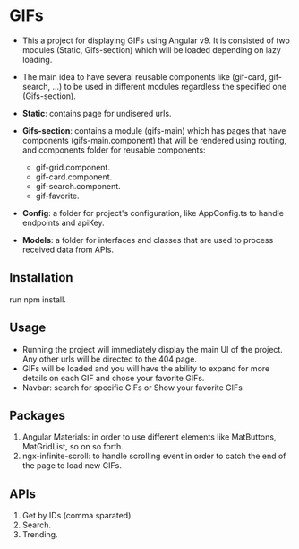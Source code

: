 # GIFs

* This a project for displaying GIFs using Angular v9. It is consisted of two modules (Static, Gifs-section) which will be loaded depending on lazy loading.

* The main idea to have several reusable components like (gif-card, gif-search, ...) to be used in different modules regardless the specified one (Gifs-section).

* **Static**: contains page for undisered urls.

* **Gifs-section**: contains a module (gifs-main) which has pages that have components (gifs-main.component) that will be rendered using routing, and components folder for reusable components:
   * gif-grid.component.
   * gif-card.component.
   * gif-search.component.
   * gif-favorite.

* **Config**: a folder for project's configuration, like AppConfig.ts to handle endpoints and apiKey.

* **Models**: a folder for interfaces and classes that are used to process received data from APIs.



## Installation
run npm install.

## Usage

* Running the project will immediately display the main UI of the project. Any other urls will be directed to the 404 page.
* GIFs will be loaded and you will have the ability to expand for more details on each GIF and chose your favorite GIFs.
* Navbar: search for specific GIFs or Show your favorite GIFs


## Packages
1. Angular Materials: in order to use different elements like MatButtons, MatGridList, so on so forth.
2. ngx-infinite-scroll: to handle scrolling event in order to catch the end of the page to load new GIFs.

## APIs
1. Get by IDs (comma sparated).
2. Search.
3. Trending.

